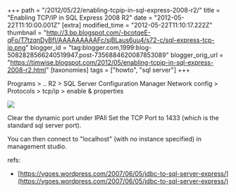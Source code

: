 +++
path = "/2012/05/22/enabling-tcpip-in-sql-express-2008-r2/"
title = "Enabling TCP/IP in SQL Express 2008 R2"
date = "2012-05-22T11:10:00.001Z"
[extra]
modified_time = "2012-05-22T11:10:17.222Z"
thumbnail = "http://3.bp.blogspot.com/-bcotqeE-qFo/T7tzqnDyBfI/AAAAAAAAAFc/sjBLaus6uu4/s72-c/sql-express-tcp-ip.png"
blogger_id = "tag:blogger.com,1999:blog-5082828566240519947.post-7356884620087853089"
blogger_orig_url = "https://timwise.blogspot.com/2012/05/enabling-tcpip-in-sql-express-2008-r2.html"
[taxonomies]
tags = ["howto", "sql server"]
+++

Programs > .. R2 > SQL Server Configuration Manager
Network config > Protocols > tcp/ip > enable & properties

![](/assets/sql-express-tcp-ip.png)

Clear the dynamic port under IPAll
Set the TCP Port to 1433 (which is the standard sql server port).

You can then connect to "localhost" (with no instance specified) in management studio.

refs:

*   [https://vgoes.wordpress.com/2007/06/05/jdbc-to-sql-server-express/](https://vgoes.wordpress.com/2007/06/05/jdbc-to-sql-server-express/)
